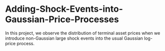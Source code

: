 # Adding-Shock-Events-into-Gaussian-Price-Processes
In this project, we observe the distribution of terminal asset prices when we introduce non-Gaussian large shock events into the usual Gaussian log-price process.
